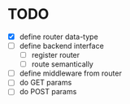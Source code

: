 # TODO
- [X] define router data-type
- [ ] define backend interface
  - [ ] register router
  - [ ] route semantically
- [ ] define middleware from router
- [ ] do GET params
- [ ] do POST params